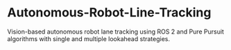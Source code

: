 # Autonomous-Robot-Line-Tracking
Vision-based autonomous robot lane tracking using ROS 2 and Pure Pursuit algorithms with single and multiple lookahead strategies.

